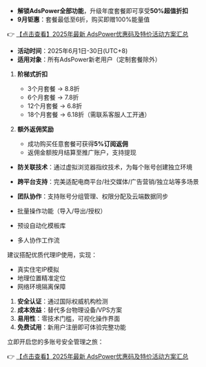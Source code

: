 

- **解锁AdsPower全部功能**，升级年度套餐即可享受**50%超值折扣**
- **9月钜惠**：套餐最低至6折，购买即赠100%能量值

👉 [【点击查看】2025年最新 AdsPower优惠码及特价活动方案汇总](https://bit.ly/adspower_free)


- **活动时间**：2025年6月1日-30日(UTC+8)
- **适用对象**：所有AdsPower新老用户（定制套餐除外）

1. **阶梯式折扣**
   - 3个月套餐 → 8.8折
   - 6个月套餐 → 7.8折
   - 12个月套餐 → 6.8折
   - 18个月套餐 → 6.18折（需联系客服人工开通）

2. **额外返佣奖励**
   - 成功购买任意套餐可获得**5%订阅返佣**
   - 返佣金额按月结算至推广账户，支持提现


- **防关联技术**：通过虚拟浏览器指纹技术，为每个账号创建独立环境
- **跨平台支持**：完美适配电商平台/社交媒体/广告营销/独立站等多场景
- **团队协作**：支持账号分组管理、权限分配及云端数据同步

- 批量操作功能（导入/导出/授权）
- 预设自动化模板库
- 多人协作工作流


建议搭配优质代理IP使用，实现：
- 真实住宅IP模拟
- 地理位置精准定位
- 网络环境隔离保障


1. **安全认证**：通过国际权威机构检测
2. **成本效益**：替代多台物理设备/VPS方案
3. **易用性**：零技术门槛，可视化操作界面
4. **免费试用**：新用户注册即可体验完整功能

立即开启您的多账号安全管理之旅：

👉 [【点击查看】2025年最新 AdsPower优惠码及特价活动方案汇总](https://bit.ly/adspower_free)
